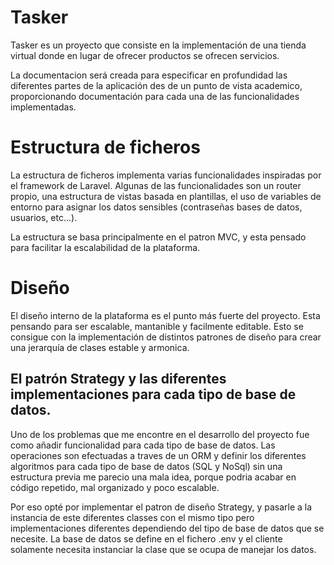 
# Tasker

Tasker es un proyecto que consiste en la implementación de una tienda virtual donde en lugar de ofrecer productos se ofrecen servicios.

La documentacion será creada para especificar en profundidad las diferentes partes de la aplicación des de un punto de vista academico, proporcionando documentación para cada una de las funcionalidades implementadas. 


# Estructura de ficheros

La estructura de ficheros implementa varias funcionalidades inspiradas por el framework de Laravel. Algunas de las funcionalidades son un router propio, una estructura de vistas basada en plantillas, el uso de variables de entorno para asignar los datos sensibles (contraseñas bases de datos, usuarios, etc...).

La estructura se basa principalmente en el patron MVC, y esta pensado para facilitar la escalabilidad de la plataforma. 


# Diseño

El diseño interno de la plataforma es el punto más fuerte del proyecto. Esta pensando para ser escalable, mantanible y facilmente editable. Esto se consigue con la implementación de distintos patrones de diseño para crear una jerarquía de clases estable y armonica.

## El patrón Strategy y las diferentes implementaciones para cada tipo de base de datos.

Uno de los problemas que me encontre en el desarrollo del proyecto fue como añadir funcionalidad para cada tipo de base de datos. Las operaciones son efectuadas a traves de un ORM y definir los diferentes algoritmos para cada tipo de base de datos (SQL y NoSql) sin una estructura previa me parecio una mala idea, porque podria acabar en código repetido, mal organizado y poco escalable. 

Por eso opté por implementar el patron de diseño Strategy, y pasarle a la instancia de este diferentes classes con el mismo tipo pero implementaciones diferentes dependiendo del tipo de base de datos que se necesite. La base de datos se define en el fichero .env y el cliente solamente necesita instanciar la clase que se ocupa de manejar los datos. 



